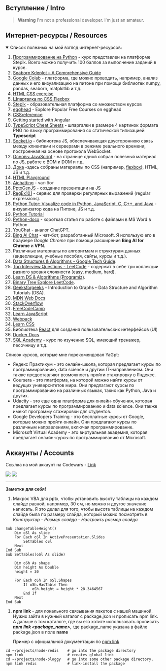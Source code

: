 ## Вступление / Intro
> **Warning** 
I'm not a professional developer. I'm just an amateur.  

## Интернет-ресурсы / Resources
<details open>
  <summary>Список полезных на мой взгляд интернет-ресурсов:</summary>

1. [Программирование на Python](https://stepik.org/course/67/syllabus) - курс представлен на платформе Stepik. Всего можно получить 100 баллов за выполнение заданий в курсе.
2. [Seaborn Kdeplot – A Comprehensive Guide](https://www.geeksforgeeks.org/seaborn-kdeplot-a-comprehensive-guide/)
3. [Google Colab](https://colab.research.google.com/?hl=ru_RU#scrollTo=xwP7dB7rxVgr) - платформа, где можно проводить, например, анализ данных и его визуализацию на питоне при помощи библиотек numpy, pandas, seaborn, matplotlib и т.д.
4. [HTML CSS exercise](https://w3resource.com/html-css-exercise/main-html-css-exercises.php)
5. [Шпаргалка по CSS Flexbox](https://tpverstak.ru/flex-cheatsheet/)
6. [Stepik](https://welcome.stepik.org/ru) - образовательная платформа со множеством курсов
7. [egghead](https://egghead.io/q?access_state=free) - Explore Popular Free Courses on egghead
8. [CSSreferemce](https://cssreference.io/)
9. [Getting started with Angular](https://developer.mozilla.org/en-US/docs/Learn/Tools_and_testing/Client-side_JavaScript_frameworks/Angular_getting_started)
10. [TypeScript Cheat Sheets](https://www.typescriptlang.org/cheatsheets) - шпаргалки в размере 4 картинок формата PNG по языку программирования со статической типизацией **Typescript**
11. [Socket.io](https://socket.io/docs/v4/tutorial/introduction) - библиотека JS, обеспечивающая двустороннюю связь между клиентами и серверами в режиме реального времени, построенная на основе протокола WebSocket.
12. [Основы JavaScript](https://wiki.rakovets.by/web/js/) - на странице одной собран полезный материал по JS, работе с BOM и DOM и т.д.
13. [Дока](https://doka.guide/) -здесь собраны материалы по CSS (например, [flexbox](https://doka.guide/css/flexbox-guide/)), HTML, JS и т.д.
14. [HTML Playground](https://adithsuresh.github.io/html-playground/)
15. [Aichatting](https://www.aichatting.net/) - чат-бот
1. [PptxGenJS](https://gitbrent.github.io/PptxGenJS/) - создание презентации на JS
1. [RegEx101](https://regex101.com/) - сервис для проверки регулярных выражений (regular expressions).
1. [Python Tutor: Visualize code in Python, JavaScript, C, C++, and Java](https://pythontutor.com/visualize.html#mode=edit) - визуализатор кода на Питоне, JS и т.д.
1. [Python Tutorial](https://www.pythontutorial.net/)
1. [Python-docx](https://tokmakov.msk.ru/blog/item/78) - короткая статья по работе с файлами в MS Word в Python
1. [YouChat](https://you.com/search?q=who+are+you&tbm=youchat&cfr=chat) - аналог ChatGPT. 
1. [Bing AI Сhat](https://www.bing.com/search?q=Bing+AI&showconv=1&FORM=hpcodx) - чат-бот, разработанный Microsoft. Я использую его в браузере *Google Chrome* при помощи расширения **Bing AI for Chrome** и **VPN**.
1. Различные материалы по алгоритмам и структурам данных (видеолекции, учебные пособия, сайты, курсы и т.д.).
1. [Data Structures & Algorithms - Google Tech Guide](https://techdevguide.withgoogle.com/paths/data-structures-and-algorithms/).  
1. [Top Interview Questions - LeetCode](https://leetcode.com/explore/interview/card/top-interview-questions-easy/) - содержат в себе три коллекции разного уровня сложности (easy, medium, hard).
1. [Learn DS & Algorithms (Programiz)](https://www.programiz.com/dsa).
1. [Binary Tree Explore LeetCode](https://leetcode.com/explore/learn/card/data-structure-tree/).
1. [Geeksforgeeks](https://www.geeksforgeeks.org/introduction-to-graphs-data-structure-and-algorithm-tutorials/) - Introduction to Graphs – Data Structure and Algorithm Tutorials (DSA).
1. [MDN Web Docs](https://developer.mozilla.org/)
1. [StackOverflow](https://stackoverflow.com/)
1. [FreeCodeCamp](https://www.freecodecamp.org/)
1. [Learn JavaScript](https://javascript.info/)
1. [Webpack](https://webpack.js.org/) 
1. [Learn CSS](https://web.dev/learn/css/)
1. Библиотека [React](https://ru.reactjs.org/) для создания пользовательских интерфейсов (UI)
1. [Docker Docs](https://docs.docker.com/get-started/overview/)
1. [SQL Academy](https://sql-academy.org/ru) - курс по изучению SQL, имеющий тренажер, песочницу и т.д.

</details>

Список курсов, которые мне порекомендовал YaGpt:
* Яндекс Практикум - это онлайн-школа, которая предлагает курсы по программированию, data science и другим IT-направлениям. Они также предоставляют возможность пройти стажировку в Яндексе.
* Coursera - это платформа, на которой можно найти курсы от ведущих университетов мира. Они предлагают курсы по программированию на различных языках, таких как Python, Java и других.
* Udacity - это еще одна платформа для онлайн-обучения, которая предлагает курсы по программированию и data science. Они также имеют программу стажировки для студентов.
* Google Developers Training - это бесплатные курсы от Google, которые можно пройти онлайн. Они предлагают курсы по различным направлениям, включая программирование.
* Microsoft Virtual Academy - это виртуальная академия, которая предлагает онлайн-курсы по программированию от Microsoft. 

<!-- ## Stats
![GitHub stats](https://github-readme-stats.vercel.app/api?username=InGodWeTrustt&hide=contribs,prs&show_icons=true&theme=yeblu&border_radius=25) -->

## Аккаунты / Accounts
Ссылка на мой аккаунт на Codewars - [Link](https://www.codewars.com/users/InGodWeTrustt)    

![](https://www.codewars.com/users/InGodWeTrustt/badges/large)
![](https://www.codewars.com/users/y4y4/badges/large)

***
**Заметки для себя!**

1. Макрос VBA для pptx, чтобы установить высоту таблицы на каждом слайде равной, например, 30 см, но можно и другое значение написать.
Я это делал для того, чтобы высота таблицы на каждом слайде была по размеру слайда, который можно посмотреть в  *Конструктор* - *Размер слайда* - *Настроить размер слайда*
```vba
Sub changeTableHeight()
    Dim oSl As slide
    For Each oSl In ActivePresentation.Slides
        SetTables oSl
    Next
End Sub
Sub SetTables(oSl As slide)
    
    Dim oSh As shape
    Dim height As Double
    height = 30
    
    For Each oSh In oSl.Shapes
        If oSh.HasTable Then
            oSh.height = height * 28.3464567
        End If
    Next
End Sub
```
1. **npm link** - для локального связывания пакетов с нашей машиной. Нужно зайти в нужный каталог с package.json и прописать npm link. А дальше в том каталоге, где вы его хотите использовать прописать ***npm link <package_name>***, где package_name указана в файле package.json в поле **name**

   Пример с официальной документации по [npm link](https://docs.npmjs.com/cli/v8/commands/npm-link)
```
cd ~/projects/node-redis    # go into the package directory
npm link                    # creates global link
cd ~/projects/node-bloggy   # go into some other package directory.
npm link redis              # link-install the package
